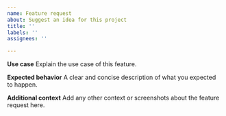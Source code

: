 ```yaml
---
name: Feature request
about: Suggest an idea for this project
title: ''
labels: ''
assignees: ''

---
```


**Use case**
Explain the use case of this feature.

**Expected behavior**
A clear and concise description of what you expected to happen.

**Additional context**
Add any other context or screenshots about the feature request here.
